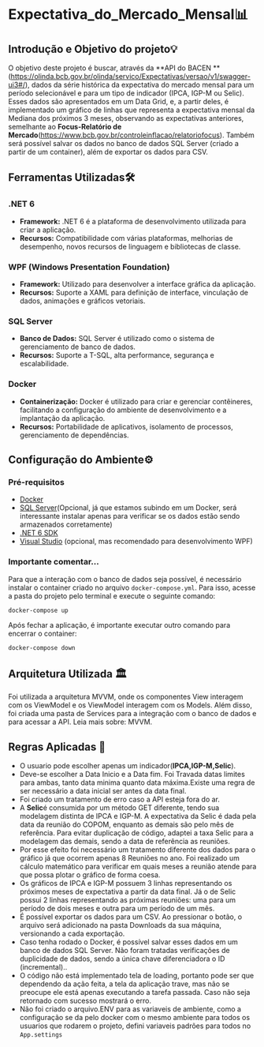 # Expectativa_do_Mercado_Mensal📊
## Introdução e Objetivo do projeto💡
O objetivo deste projeto é buscar, através da **API do BACEN **(https://olinda.bcb.gov.br/olinda/servico/Expectativas/versao/v1/swagger-ui3#/), dados da série histórica da expectativa do mercado mensal para um período selecionável e para um tipo de indicador (IPCA, IGP-M ou Selic). Esses dados são apresentados em um Data Grid, e, a partir deles, é implementado um gráfico de linhas que representa a expectativa mensal da Mediana dos próximos 3 meses, observando as expectativas anteriores, semelhante ao **Focus-Relatório de Mercado**(https://www.bcb.gov.br/controleinflacao/relatoriofocus). Também será possível salvar os dados no banco de dados SQL Server (criado a partir de um container), além de exportar os dados para CSV.
## Ferramentas Utilizadas🛠️

### .NET 6

- **Framework:** .NET 6 é a plataforma de desenvolvimento utilizada para criar a aplicação.
- **Recursos:** Compatibilidade com várias plataformas, melhorias de desempenho, novos recursos de linguagem e bibliotecas de classe.

### WPF (Windows Presentation Foundation)

- **Framework:** Utilizado para desenvolver a interface gráfica da aplicação.
- **Recursos:** Suporte a XAML para definição de interface, vinculação de dados, animações e gráficos vetoriais.

### SQL Server

- **Banco de Dados:** SQL Server é utilizado como o sistema de gerenciamento de banco de dados.
- **Recursos:** Suporte a T-SQL, alta performance, segurança e escalabilidade.

### Docker

- **Containerização:** Docker é utilizado para criar e gerenciar contêineres, facilitando a configuração do ambiente de desenvolvimento e a implantação da aplicação.
- **Recursos:** Portabilidade de aplicativos, isolamento de processos, gerenciamento de dependências.

## Configuração do Ambiente⚙️

### Pré-requisitos

- [Docker](https://www.docker.com/get-started)
- [SQL Server](https://www.microsoft.com/en-us/sql-server/sql-server-downloads)(Opcional, já que estamos subindo em um Docker, será interessante instalar apenas para verificar se os dados estão sendo armazenados corretamente)
- [.NET 6 SDK](https://dotnet.microsoft.com/download/dotnet/6.0)
- [Visual Studio](https://visualstudio.microsoft.com/) (opcional, mas recomendado para desenvolvimento WPF)
### Importante comentar...
Para que a interação com o banco de dados seja possível, é necessário instalar o container criado no arquivo ```docker-compose.yml```. Para isso, acesse a pasta do projeto pelo terminal e execute o seguinte comando:
```bash
docker-compose up
````
Após fechar a aplicação, é importante executar outro comando para encerrar o container:
```bash
docker-compose down
````
## Arquitetura Utilizada 🏛️
Foi utilizada a arquitetura MVVM, onde os componentes View interagem com os ViewModel e os ViewModel interagem com os Models. Além disso, foi criada uma pasta de Services para a integração com o banco de dados e para acessar a API.
Leia mais sobre: MVVM.
## Regras Aplicadas 📜
- O usuario pode escolher apenas um indicador(**IPCA,IGP-M,Selic**).
- Deve-se escolher a Data Inicio e a Data fim. Foi Travada datas limites para ambas, tanto data minima quanto data máxima.Existe uma regra de ser necessário a data inicial ser antes da data final.
- Foi criado um tratamento de erro caso a API esteja fora do ar.
- A **Selic**é consumida por um método GET diferente, tendo sua modelagem distinta de IPCA e IGP-M. A expectativa da Selic é dada pela data da reunião do COPOM, enquanto as demais são pelo mês de referência. Para evitar duplicação de código, adaptei a taxa Selic para a modelagem das demais, sendo a data de referência as reuniões.
-  Por esse efeito  foi necessário um tratamento diferente dos dados para o gráfico já que ocorrem apenas 8 Reuniões no ano. Foi realizado um cálculo matemático para verificar em quais meses a reunião atende para que possa plotar o gráfico  de forma coesa.
- Os gráficos de IPCA e IGP-M possuem 3 linhas representando os próximos meses de expectativa a partir da data final. Já o de Selic possui 2 linhas representando as próximas reuniões: uma para um período de dois meses e outra para um período de um mês.
- É possível exportar os dados para um CSV. Ao pressionar o botão, o arquivo será adicionado na pasta Downloads da sua máquina, versionando a cada exportação.
- Caso tenha rodado o Docker, é possível salvar esses dados em um banco de dados SQL Server. Não foram tratadas verificações de duplicidade de dados, sendo a única chave diferenciadora o ID (incremental)..
- O código não está implementado tela de loading, portanto pode ser que dependendo da ação feita, a tela da aplicação trave, mas não se preocupe ele está apenas executando a tarefa passada. Caso não seja retornado com sucesso mostrará o erro.
- Não foi criado o arquivo.ENV para as variaveis de ambiente, como a configuração se da pelo docker com o mesmo ambiente para todos os usuarios que rodarem o projeto, defini variaveis padrões para todos no ```App.settings```
